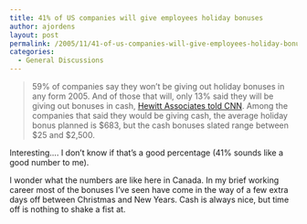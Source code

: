 ```yaml
---
title: 41% of US companies will give employees holiday bonuses
author: ajordens
layout: post
permalink: /2005/11/41-of-us-companies-will-give-employees-holiday-bonuses/
categories:
  - General Discussions
---
```

> 59% of companies say they won&#8217;t be giving out holiday bonuses in any form 2005. And of those that will, only 13% said they will be giving out bonuses in cash, [Hewitt Associates told CNN][1]. Among the companies that said they would be giving cash, the average holiday bonus planned is $683, but the cash bonuses slated range between $25 and $2,500. 

Interesting&#8230;. I don&#8217;t know if that&#8217;s a good percentage (41% sounds like a good number to me).

I wonder what the numbers are like here in Canada. In my brief working career most of the bonuses I&#8217;ve seen have come in the way of a few extra days off between Christmas and New Years. Cash is always nice, but time off is nothing to shake a fist at.

 [1]: http://money.cnn.com/2005/11/14/pf/holiday_bonuses/index.htm?section=money_pf
